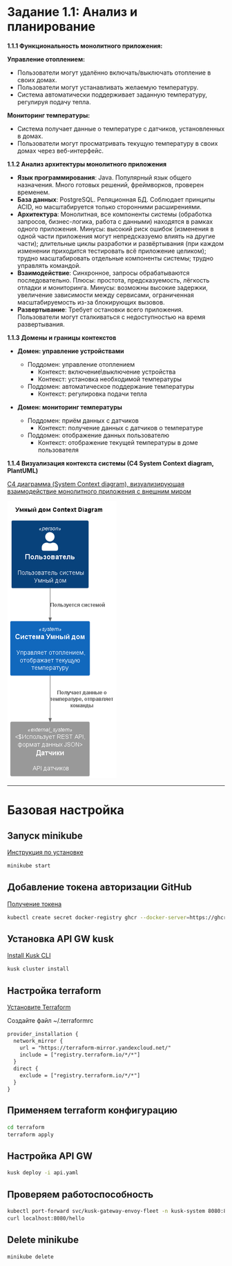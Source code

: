 # Задание 1.1: Анализ и планирование

**1.1.1 Функциональность монолитного приложения:**

**Управление отоплением:**

* Пользователи могут удалённо включать/выключать отопление в своих домах.
* Пользователи могут устанавливать желаемую температуру.
* Система автоматически поддерживает заданную температуру, регулируя подачу тепла.

**Мониторинг температуры:**

* Система получает данные о температуре с датчиков, установленных в домах.
* Пользователи могут просматривать текущую температуру в своих домах через веб-интерфейс.

**1.1.2 Анализ архитектуры монолитного приложения**

* **Язык программирования**: Java. Популярный язык общего назначения. Много готовых решений, фреймворков, проверен временем.
* **База данных**: PostgreSQL. Реляционная БД. Соблюдает принципы ACID, но масштабируется только сторонними расширениями.
* **Архитектура**: Монолитная, все компоненты системы (обработка запросов, бизнес-логика, работа с данными) находятся в рамках одного приложения. Минусы: высокий риск ошибок (изменения в одной части приложения могут непредсказуемо влиять на другие части); длительные циклы разработки и развёртывания (при каждом изменении приходится тестировать всё приложение целиком); трудно масштабировать отдельные компоненты системы; трудно управлять командой.
* **Взаимодействие**: Синхронное, запросы обрабатываются последовательно. Плюсы: простота, предсказуемость, лёгкость отладки и мониторинга. Минусы: возможны высокие задержки, увеличение зависимости между сервисами, ограниченная масштабируемость из-за блокирующих вызовов.
* **Развертывание**: Требует остановки всего приложения. Пользователи могут сталкиваться с недоступностью на время развертывания.

**1.1.3 Домены и границы контекстов**

* **Домен: управление устройствами**

  * Поддомен: управление отоплением
    * Контекст: включение\выключение устройства
    * Контекст: установка необходимой температуры
  * Поддомен: автоматическое поддержание температуры
    * Контекст: регулировка подачи тепла
* **Домен: мониторинг температуры**

  * Поддомен: приём данных с датчиков
    * Контекст: получение данных с датчиков о температуре
  * Поддомен: отображение данных пользователю
    * Контекст: отображение текущей температуры в доме пользователя

**1.1.4 Визуализация контекста системы (С4 System Context diagram, PlantUML)**

[C4 диаграмма (System Context diagram), визуализирующая взаимодействие монолитного приложения с внешним миром](diagrams/context/SmartHome_Context.puml)

![C4 диаграмма (System Context diagram), визуализирующая взаимодействие монолитного приложения с внешним миром](diagrams/context/SmartHome_Context.png)


---

# Базовая настройка

## Запуск minikube

[Инструкция по установке](https://minikube.sigs.k8s.io/docs/start/)

```bash
minikube start
```

## Добавление токена авторизации GitHub

[Получение токена](https://github.com/settings/tokens/new)

```bash
kubectl create secret docker-registry ghcr --docker-server=https://ghcr.io --docker-username=<github_username> --docker-password=<github_token> -n default
```

## Установка API GW kusk

[Install Kusk CLI](https://docs.kusk.io/getting-started/install-kusk-cli)

```bash
kusk cluster install
```

## Настройка terraform

[Установите Terraform](https://yandex.cloud/ru/docs/tutorials/infrastructure-management/terraform-quickstart#install-terraform)

Создайте файл ~/.terraformrc

```hcl
provider_installation {
  network_mirror {
    url = "https://terraform-mirror.yandexcloud.net/"
    include = ["registry.terraform.io/*/*"]
  }
  direct {
    exclude = ["registry.terraform.io/*/*"]
  }
}
```

## Применяем terraform конфигурацию

```bash
cd terraform
terraform apply
```

## Настройка API GW

```bash
kusk deploy -i api.yaml
```

## Проверяем работоспособность

```bash
kubectl port-forward svc/kusk-gateway-envoy-fleet -n kusk-system 8080:80
curl localhost:8080/hello
```

## Delete minikube

```bash
minikube delete
```
